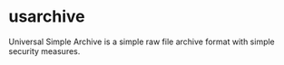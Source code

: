# usarchive
Universal Simple Archive is a simple raw file archive format with simple security measures.
